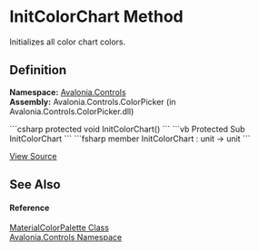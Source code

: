 # InitColorChart Method


Initializes all color chart colors.



## Definition
**Namespace:** <a href="N_Avalonia_Controls">Avalonia.Controls</a>  
**Assembly:** Avalonia.Controls.ColorPicker (in Avalonia.Controls.ColorPicker.dll)

<Tabs groupId="api-code-preview">
<TabItem value="csharp" label="C#">
```csharp
protected void InitColorChart()
```
</TabItem>
<TabItem value="vb" label="VB">
```vb
Protected Sub InitColorChart
```
</TabItem>
<TabItem value="fsharp" label="F#">
```fsharp
member InitColorChart : unit -> unit 
```
</TabItem>
</Tabs>



<a href="https://github.com/AvaloniaUI/Avalonia/tree/master/src/Avalonia.Controls.ColorPicker/ColorPalettes/MaterialColorPalette.cs#L355" title="View the source code">View Source</a>



## See Also


#### Reference
<a href="T_Avalonia_Controls_MaterialColorPalette">MaterialColorPalette Class</a>  
<a href="N_Avalonia_Controls">Avalonia.Controls Namespace</a>  

